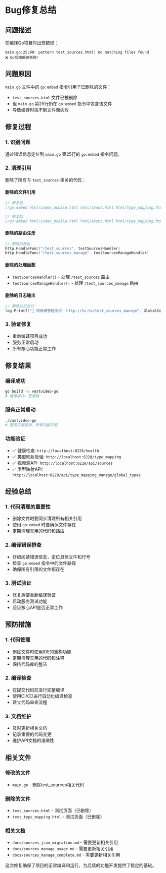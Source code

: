 # Bug修复总结

## 问题描述

在编译Go项目时出现错误：
```
main.go:25:99: pattern test_sources.html: no matching files found
❌ Go后端编译失败!
```

## 问题原因

`main.go` 文件中的 `go:embed` 指令引用了已删除的文件：
- `test_sources.html` 文件已被删除
- 但 `main.go` 第25行仍在 `go:embed` 指令中包含该文件
- 导致编译时找不到文件而失败

## 修复过程

### 1. 识别问题
通过错误信息定位到 `main.go` 第25行的 `go:embed` 指令问题。

### 2. 清理引用
删除了所有与 `test_sources` 相关的代码：

#### 删除的文件引用
```go
// 修复前
//go:embed html/index_mobile.html html/about.html html/type_mapping.html html/sources_manage.html test_sources.html

// 修复后  
//go:embed html/index_mobile.html html/about.html html/type_mapping.html html/sources_manage.html
```

#### 删除的路由注册
```go
// 删除的路由
http.HandleFunc("/test_sources", testSourcesHandler)
http.HandleFunc("/test_sources_manage", testSourcesManageHandler)
```

#### 删除的处理函数
- `testSourcesHandler()` - 处理 `/test_sources` 路由
- `testSourcesManageHandler()` - 处理 `/test_sources_manage` 路由

#### 删除的日志输出
```go
// 删除的日志行
log.Printf("🧪 视频源管理测试: http://%s:%s/test_sources_manage", GlobalConfig.Server.Host, *port)
```

### 3. 验证修复
- 重新编译项目成功
- 服务正常启动
- 所有核心功能正常工作

## 修复结果

### 编译成功
```bash
go build -o vastvideo-go
# 编译成功，无错误
```

### 服务正常启动
```bash
./vastvideo-go
# 服务正常启动，所有功能可用
```

### 功能验证
- ✅ 健康检查: `http://localhost:8228/health`
- ✅ 类型映射管理: `http://localhost:8228/type_mapping`
- ✅ 视频源API: `http://localhost:8228/api/sources`
- ✅ 类型映射API: `http://localhost:8228/api/type_mapping_manage/global_types`

## 经验总结

### 1. 代码清理的重要性
- 删除文件时要同步清理所有相关引用
- 使用 `go:embed` 时要确保文件存在
- 定期清理无用的代码和路由

### 2. 编译错误排查
- 仔细阅读错误信息，定位具体文件和行号
- 检查 `go:embed` 指令中的文件路径
- 确保所有引用的文件都存在

### 3. 测试验证
- 修复后要重新编译验证
- 启动服务测试功能
- 验证核心API是否正常工作

## 预防措施

### 1. 代码管理
- 删除文件时使用IDE的重构功能
- 定期清理无用的代码和注释
- 保持代码库的整洁

### 2. 编译检查
- 在提交代码前进行完整编译
- 使用CI/CD进行自动化编译检查
- 建立代码审查流程

### 3. 文档维护
- 及时更新相关文档
- 记录重要的代码变更
- 维护API文档的准确性

## 相关文件

### 修改的文件
- `main.go` - 删除test_sources相关代码

### 删除的文件
- `test_sources.html` - 测试页面（已删除）
- `test_type_mapping.html` - 测试页面（已删除）

### 相关文档
- `docs/sources_json_migration.md` - 需要更新相关引用
- `docs/sources_manage_usage.md` - 需要更新相关引用
- `docs/sources_manage_complete.md` - 需要更新相关引用

这次修复确保了项目的正常编译和运行，为后续的功能开发提供了稳定的基础。 